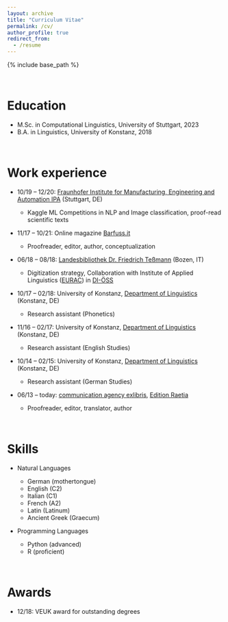 ```yaml
---
layout: archive
title: "Curriculum Vitae"
permalink: /cv/
author_profile: true
redirect_from:
  - /resume
---
```


{% include base_path %}

&nbsp;


Education
======
* M.Sc. in Computational Linguistics, University of Stuttgart, 2023
* B.A. in Linguistics, University of Konstanz, 2018

&nbsp;

Work experience
======
* 10/19 – 12/20: [Fraunhofer Institute for Manufacturing, Engineering and Automation IPA](https://www.ipa.fraunhofer.de/en.html) (Stuttgart, DE)
  * Kaggle ML Competitions in NLP and Image classification, proof-read scientific texts

* 11/17 – 10/21: Online magazine [Barfuss.it](https://www.barfuss.it/)
  * Proofreader, editor, author, conceptualization
  
* 06/18 – 08/18: [Landesbibliothek Dr. Friedrich Teßmann](https://www.tessmann.it/en/home.html) (Bozen, IT)
  * Digitization strategy, Collaboration with Institute of Applied Linguistics ([EURAC](https://www.eurac.edu/en/institutes-centers/institute-for-applied-linguistics)) in [DI-ÖSS](https://www.eurac.edu/de/institutes-centers/institut-fuer-angewandte-sprachforschung/projects/di-oess)

* 10/17 – 02/18: University of Konstanz, [Department of Linguistics](https://www.ling.uni-konstanz.de/en/) (Konstanz, DE)
  * Research assistant (Phonetics)
  
* 11/16 – 02/17: University of Konstanz, [Department of Linguistics](https://www.ling.uni-konstanz.de/en/) (Konstanz, DE)
  * Research assistant (English Studies)
 
* 10/14 – 02/15: University of Konstanz, [Department of Linguistics](https://www.ling.uni-konstanz.de/en/) (Konstanz, DE)
  * Research assistant (German Studies)
 
* 06/13 – today: [communication agency exlibris](https://www.exlibris.bz.it/de/ueber-uns/), [Edition Raetia](https://www.raetia.com/de/)
  * Proofreader, editor, translator, author
  
 
&nbsp;

  
Skills
======
* Natural Languages 
  * German (mothertongue)
  * English (C2)
  * Italian (C1)
  * French (A2)
  * Latin (Latinum)
  * Ancient Greek (Graecum)
  
* Programming Languages
  * Python (advanced)
  * R (proficient)


&nbsp;

  
Awards
======
* 12/18: VEUK award for outstanding degrees
